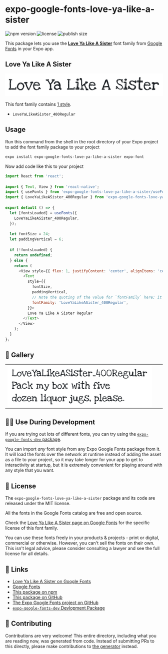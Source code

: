 # expo-google-fonts-love-ya-like-a-sister

![npm version](https://flat.badgen.net/npm/v/expo-google-fonts-love-ya-like-a-sister)
![license](https://flat.badgen.net/github/license/expo/google-fonts)
![publish size](https://flat.badgen.net/packagephobia/install/expo-google-fonts-love-ya-like-a-sister)

This package lets you use the [**Love Ya Like A Sister**](https://fonts.google.com/specimen/Love+Ya+Like+A+Sister) font family from [Google Fonts](https://fonts.google.com/) in your Expo app.

## Love Ya Like A Sister

![Love Ya Like A Sister](./font-family.png)

This font family contains [1 style](#-gallery).

- `LoveYaLikeASister_400Regular`

## Usage

Run this command from the shell in the root directory of your Expo project to add the font family package to your project
```sh
expo install expo-google-fonts-love-ya-like-a-sister expo-font
```

Now add code like this to your project
```js
import React from 'react';

import { Text, View } from 'react-native';
import { useFonts } from 'expo-google-fonts-love-ya-like-a-sister/useFonts';
import { LoveYaLikeASister_400Regular } from 'expo-google-fonts-love-ya-like-a-sister/400Regular';

export default () => {
  let [fontsLoaded] = useFonts({
    LoveYaLikeASister_400Regular,
  });

  let fontSize = 24;
  let paddingVertical = 6;

  if (!fontsLoaded) {
    return undefined;
  } else {
    return (
      <View style={{ flex: 1, justifyContent: 'center', alignItems: 'center' }}>
        <Text
          style={{
            fontSize,
            paddingVertical,
            // Note the quoting of the value for `fontFamily` here; it expects a string!
            fontFamily: 'LoveYaLikeASister_400Regular',
          }}>
          Love Ya Like A Sister Regular
        </Text>
      </View>
    );
  }
};

```

## 🔡 Gallery


||||
|-|-|-|
|![LoveYaLikeASister_400Regular](.//400Regular/LoveYaLikeASister_400Regular.ttf.png)||||


## 👩‍💻 Use During Development

If you are trying out lots of different fonts, you can try using the [`expo-google-fonts-dev` package](https://github.com/freeboub/google-fonts/tree/master/font-packages/dev#readme).

You can import *any* font style from any Expo Google Fonts package from it. It will load the fonts
over the network at runtime instead of adding the asset as a file to your project, so it may take longer
for your app to get to interactivity at startup, but it is extremely convenient
for playing around with any style that you want.

## 📖 License

The `expo-google-fonts-love-ya-like-a-sister` package and its code are released under the MIT license.

All the fonts in the Google Fonts catalog are free and open source.

Check the [Love Ya Like A Sister page on Google Fonts](https://fonts.google.com/specimen/Love+Ya+Like+A+Sister) for the specific license of this font family.

You can use these fonts freely in your products & projects - print or digital, commercial or otherwise. However, you can't sell the fonts on their own. This isn't legal advice, please consider consulting a lawyer and see the full license for all details.

## 🔗 Links

- [Love Ya Like A Sister on Google Fonts](https://fonts.google.com/specimen/Love+Ya+Like+A+Sister)
- [Google Fonts](https://fonts.google.com/)
- [This package on npm](https://www.npmjs.com/package/expo-google-fonts-love-ya-like-a-sister)
- [This package on GitHub](https://github.com/freeboub/google-fonts/tree/master/font-packages/love-ya-like-a-sister)
- [The Expo Google Fonts project on GitHub](https://github.com/freeboub/google-fonts)
- [`expo-google-fonts-dev` Devlopment Package](https://github.com/freeboub/google-fonts/tree/master/font-packages/dev)

## 🤝 Contributing

Contributions are very welcome! This entire directory, including what you are reading now, was generated from code. Instead of submitting PRs to this directly, please make contributions to [the generator](https://github.com/freeboub/google-fonts/tree/master/packages/generator) instead.
